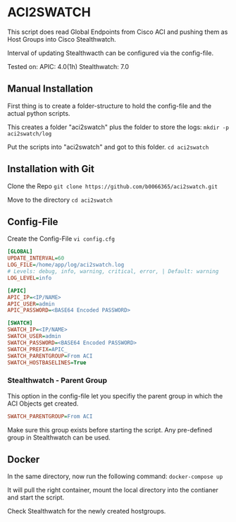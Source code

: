 # ACI2SWATCH
This script does read Global Endpoints from Cisco ACI and pushing them as Host Groups into Cisco Stealthwatch. 

Interval of updating Stealthwacth can be configured via the config-file. 

Tested on:
  APIC: 4.0(1h)
  Stealthwatch: 7.0
  
## Manual Installation
First thing is to create a folder-structure to hold the config-file and the actual python scripts.

This creates a folder "aci2swatch" plus the folder to store the logs:
```mkdir -p aci2swatch/log```

Put the scripts into "aci2swatch" and got to this folder.
```cd aci2swatch```

## Installation with Git
Clone the Repo
```git clone https://github.com/b0066365/aci2swatch.git```

Move to the directory
```cd aci2swatch```

## Config-File

Create the Config-File
```vi config.cfg```

``` INI
[GLOBAL]
UPDATE_INTERVAL=60
LOG_FILE=/home/app/log/aci2swatch.log
# Levels: debug, info, warning, critical, error, | Default: warning
LOG_LEVEL=info

[APIC]
APIC_IP=<IP/NAME>
APIC_USER=admin
APIC_PASSWORD=<BASE64 Encoded PASSWORD>

[SWATCH]
SWATCH_IP=<IP/NAME>
SWATCH_USER=admin
SWATCH_PASSWORD=<BASE64 Encoded PASSWORD>
SWATCH_PREFIX=APIC_
SWATCH_PARENTGROUP=From ACI
SWATCH_HOSTBASELINES=True
```

### Stealthwatch - Parent Group
This option in the config-file let you specifiy the parent group in which the ACI Objects get created. 

``` INI
SWATCH_PARENTGROUP=From ACI
```
Make sure this group exists before starting the script. Any pre-defined group in Stealthwatch can be used.




## Docker 
In the same directory, now run the following command:
```docker-compose up```

It will pull the right container, mount the local directory into the contianer and start the script.

Check Stealthwatch for the newly created hostgroups.